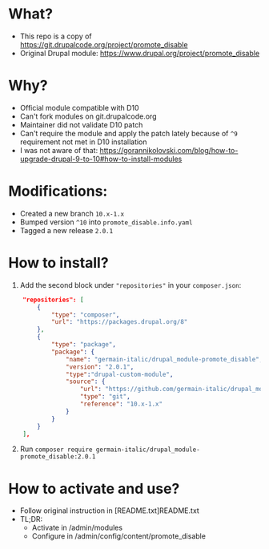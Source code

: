 # What?
- This repo is a copy of https://git.drupalcode.org/project/promote_disable
- Original Drupal module: https://www.drupal.org/project/promote_disable

# Why?
- Official module compatible with D10
- Can't fork modules on git.drupalcode.org
- Maintainer did not validate D10 patch
- Can't require the module and apply the patch lately because of `^9` requirement not met in D10 installation
- I was not aware of that: https://gorannikolovski.com/blog/how-to-upgrade-drupal-9-to-10#how-to-install-modules

# Modifications:
- Created a new branch `10.x-1.x`
- Bumped version `^10` into `promote_disable.info.yaml`
- Tagged a new release `2.0.1`

# How to install?

1. Add the second block under `"repositories"` in your `composer.json`:

```json
    "repositories": [
        {
            "type": "composer",
            "url": "https://packages.drupal.org/8"
        },
        {
            "type": "package",
            "package": {
                "name": "germain-italic/drupal_module-promote_disable",
                "version": "2.0.1",
                "type":"drupal-custom-module",
                "source": {
                    "url": "https://github.com/germain-italic/drupal_module-promote_disable.git",
                    "type": "git",
                    "reference": "10.x-1.x"
                }
            }
        }
    ],
```

2. Run `composer require germain-italic/drupal_module-promote_disable:2.0.1`

# How to activate and use?

- Follow original instruction in [README.txt]README.txt
- TL;DR:
  - Activate in /admin/modules
  - Configure in /admin/config/content/promote_disable
